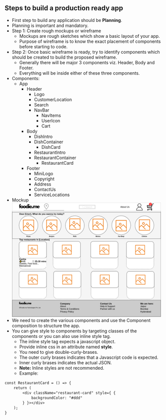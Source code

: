 ## Steps to build a production ready app
- First step to build any application should be **Planning**.
- Planning is important and mandatory.
- Step 1: Create rough mockups or wireframe
    - Mockups are rough sketches which show a basic layout of your app.
    - Purpose of wireframe is to know the exact placement of components before starting to code.
- Step 2: Once basic wireframe is ready, try to identify components which should be created to build the proposed wireframe.
    - Generally there will be major 3 components viz. Header, Body and Footer.
    - Everything will be inside either of these three components.
- Components:
    - App
        - Header
            - Logo
            - CustomerLocation
            - Search
            - NavBar
                - NavItems
                - UserIcon
                - Cart
        - Body
            - DishIntro
            - DishContainer
                - DishCard
            - RestaurantIntro
            - RestaurantContainer
                - RestaurantCard
        - Footer
            - MiniLogo
            - Copyright
            - Address
            - ContactUs
            - ServiceLocations
- Mockup
![planning and basic wireframe](../basicWireframe.png)
- We need to create the various components and use the Component composition to structure the app.
- You can give style to components by targeting classes of the components or you can also use inline style tag.
    - The inline style tag expects a javascript object.
    - Provide inline css in an attribute named **style**.
    - You need to give double-curly-brases.
    - The outer curly brases indicates that a Javascript code is expected.
    - Inner curly brases indicates the actual JSON.
    - **Note:** Inline styles are not recommended.
    - Example:
```
const RestaurantCard = () => {
    return (
        <div className="restaurant-card" style={ {
            backgroundColor: "#ddd"
        } }></div>
    );
}
```
